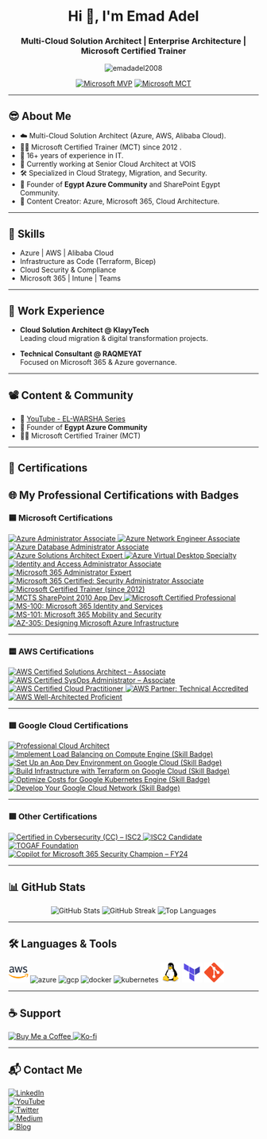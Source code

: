 <h1 align="center">Hi 👋, I'm Emad Adel</h1>
<h3 align="center">Multi-Cloud Solution Architect | Enterprise Architecture | Microsoft Certified Trainer</h3>

<p align="center">
  <img src="https://komarev.com/ghpvc/?username=emadadel2008&label=Profile%20views&color=0e75b6&style=flat" alt="emadadel2008" />
</p>

<p align="center">
 </div>
<div id="header" align="center">
  <div>
  </div>
  <a href="https://mvp.microsoft.com/en-US/mvp/profile/b6a5bd91-5ebd-4c84-8965-023a95273093?wt.mc_id=MVP_353010"><img src="https://github.com/michaelmsonne/michaelmsonne/assets/49366751/15b969a0-e7b6-43f1-84fa-df37d160e065" alt="Microsoft MVP"/></a>

<a href="https://mvp.microsoft.com/en-US/mvp/profile/b6a5bd91-5ebd-4c84-8965-023a95273093?wt.mc_id=MVP_353010">
  <img src="https://www.mctcommunity.org/wp-content/uploads/2024/09/MCT-badge-regional-lead_no_year.png" 
       alt="Microsoft MCT" 
       width="100" 
       height="100"/>
</a></div>
</p>

---

## 😎 About Me  
- ☁️ Multi-Cloud Solution Architect (Azure, AWS, Alibaba Cloud).  
- 👨‍🏫 Microsoft Certified Trainer (MCT) since 2012 .  
- 🚀 16+ years of experience in IT.  
- 🔭 Currently working at Senior Cloud Architect at VOIS   
- 🛠️ Specialized in Cloud Strategy, Migration, and Security.  
- 👥 Founder of **Egypt Azure Community** and SharePoint Egypt Community.  
- 🎥 Content Creator: Azure, Microsoft 365, Cloud Architecture.  

---

## 🔧 Skills  
- Azure | AWS | Alibaba Cloud  
- Infrastructure as Code (Terraform, Bicep)  
- Cloud Security & Compliance  
- Microsoft 365 | Intune | Teams  

---

## 💼 Work Experience  
- **Cloud Solution Architect @ KlayyTech**  
  Leading cloud migration & digital transformation projects.  

- **Technical Consultant @ RAQMEYAT**  
  Focused on Microsoft 365 & Azure governance.  

---

## 📽️ Content & Community  
- 🎥 [YouTube - EL-WARSHA Series](https://www.youtube.com/playlist?list=...)  
- 👥 Founder of **Egypt Azure Community**  
- 🧑‍🏫 Microsoft Certified Trainer (MCT)  

---

## 📜 Certifications  
## 🌐 My Professional Certifications with Badges

### 🟦 Microsoft Certifications

<!-- Azure Administrator Associate (Credly found) -->
<a href="https://www.credly.com/badges/20f5b3b9-6463-40b5-bc69-f552a7a07309" title="Azure Administrator Associate">
  <img src="https://images.credly.com/size/340x340/images/336eebfc-0ac3-4553-9a67-b402f491f185/azure-administrator-associate-600x600.png" alt="Azure Administrator Associate" width="80" height="80">
</a>

<!-- Azure Network Engineer Associate (Credly found) -->
<a href="https://www.credly.com/badges/e0dcf8e3-3c5b-4834-842b-b61fbc5d196a" title="Azure Network Engineer Associate">
  <img src="https://images.credly.com/size/340x340/images/c3a2e51d-7984-48cc-a4cb-88d4e8487037/azure-network-engineer-associate-600x600.png" alt="Azure Network Engineer Associate" width="80" height="80">
</a>

<!-- Azure Database Administrator Associate (Credly found) -->
<a href="https://www.credly.com/badges/d9e59b27-eef0-4546-92a6-d07cf6ea72d9" title="Azure Database Administrator Associate">
  <img src="https://images.credly.com/size/80x80/images/d9e59b27-eef0-4546-92a6-d07cf6ea72d9/image.png" alt="Azure Database Administrator Associate" width="80" height="80">
</a>

<!-- Azure Solutions Architect Expert (Credly found) -->
<a href="https://www.credly.com/badges/cce1b6b8-2546-43cd-91f7-78232199f5f0" title="Azure Solutions Architect Expert">
  <img src="https://images.credly.com/size/80x80/images/cce1b6b8-2546-43cd-91f7-78232199f5f0/image.png" alt="Azure Solutions Architect Expert" width="80" height="80">
</a>

<!-- Azure Virtual Desktop Specialty (placeholder) -->
<a href="PLACEHOLDER_LINK_URL" title="Azure Virtual Desktop Specialty">
  <img src="PLACEHOLDER_IMAGE_URL" alt="Azure Virtual Desktop Specialty" width="80" height="80">
</a>

<!-- Identity & Access Administrator Associate (placeholder) -->
<a href="PLACEHOLDER_LINK_URL" title="Identity and Access Administrator Associate">
  <img src="PLACEHOLDER_IMAGE_URL" alt="Identity and Access Administrator Associate" width="80" height="80">
</a>

<!-- Microsoft 365 Administrator Expert (placeholder) -->
<a href="PLACEHOLDER_LINK_URL" title="Microsoft 365 Administrator Expert (Enterprise Admin)">
  <img src="PLACEHOLDER_IMAGE_URL" alt="Microsoft 365 Administrator Expert" width="80" height="80">
</a>

<!-- Microsoft 365 Security Admin (placeholder) -->
<a href="PLACEHOLDER_LINK_URL" title="Microsoft 365 Certified: Security Administrator Associate">
  <img src="PLACEHOLDER_IMAGE_URL" alt="Microsoft 365 Certified: Security Administrator Associate" width="80" height="80">
</a>

<!-- Microsoft Certified Trainer (MCT) (placeholder) -->
<a href="PLACEHOLDER_LINK_URL" title="Microsoft Certified Trainer (MCT)">
  <img src="PLACEHOLDER_IMAGE_URL" alt="Microsoft Certified Trainer (since 2012)" width="80" height="80">
</a>

<!-- MCTS SharePoint 2010 App Dev (placeholder) -->
<a href="PLACEHOLDER_LINK_URL" title="Microsoft Certified Technology Specialist: SharePoint 2010 App Dev">
  <img src="PLACEHOLDER_IMAGE_URL" alt="MCTS SharePoint 2010 App Dev" width="80" height="80">
</a>

<!-- MCP (placeholder) -->
<a href="PLACEHOLDER_LINK_URL" title="Microsoft Certified Professional">
  <img src="PLACEHOLDER_IMAGE_URL" alt="Microsoft Certified Professional" width="80" height="80">
</a>

<!-- MS-100 (placeholder) -->
<a href="PLACEHOLDER_LINK_URL" title="MS-100: Microsoft 365 Identity and Services">
  <img src="PLACEHOLDER_IMAGE_URL" alt="MS-100: Microsoft 365 Identity and Services" width="80" height="80">
</a>

<!-- MS-101 (placeholder) -->
<a href="PLACEHOLDER_LINK_URL" title="MS-101: Microsoft 365 Mobility and Security">
  <img src="PLACEHOLDER_IMAGE_URL" alt="MS-101: Microsoft 365 Mobility and Security" width="80" height="80">
</a>

<!-- AZ-305 (placeholder if not available) -->
<a href="PLACEHOLDER_LINK_URL" title="AZ-305: Designing Microsoft Azure Infrastructure">
  <img src="PLACEHOLDER_IMAGE_URL" alt="AZ-305: Designing Microsoft Azure Infrastructure" width="80" height="80">
</a>

---

### 🟨 AWS Certifications

<!-- AWS Certified Solutions Architect – Associate (Credly org page exists — image placeholder) -->
<a href="https://www.credly.com/org/amazon-web-services/badge/aws-certified-solutions-architect-associate" title="AWS Certified Solutions Architect – Associate">
  <img src="PLACEHOLDER_IMAGE_URL" alt="AWS Certified Solutions Architect – Associate" width="80" height="80">
</a>

<!-- AWS Certified SysOps Administrator – Associate (Credly org page exists) -->
<a href="https://www.credly.com/org/amazon-web-services/badge/aws-certified-sysops-administrator-associate" title="AWS Certified SysOps Administrator – Associate">
  <img src="PLACEHOLDER_IMAGE_URL" alt="AWS Certified SysOps Administrator – Associate" width="80" height="80">
</a>

<!-- AWS Certified Cloud Practitioner (Credly org page exists) -->
<a href="https://www.credly.com/org/amazon-web-services/badge/aws-certified-cloud-practitioner" title="AWS Certified Cloud Practitioner">
  <img src="PLACEHOLDER_IMAGE_URL" alt="AWS Certified Cloud Practitioner" width="80" height="80">
</a>

<!-- AWS Partner: Technical Accredited (placeholder) -->
<a href="PLACEHOLDER_LINK_URL" title="AWS Partner: Technical Accredited">
  <img src="PLACEHOLDER_IMAGE_URL" alt="AWS Partner: Technical Accredited" width="80" height="80">
</a>

<!-- AWS Well-Architected Proficient (placeholder) -->
<a href="PLACEHOLDER_LINK_URL" title="AWS Well-Architected Proficient">
  <img src="PLACEHOLDER_IMAGE_URL" alt="AWS Well-Architected Proficient" width="80" height="80">
</a>

---

### 🟥 Google Cloud Certifications

<!-- GCP Professional Cloud Architect (placeholder) -->
<a href="PLACEHOLDER_LINK_URL" title="Professional Cloud Architect">
  <img src="PLACEHOLDER_IMAGE_URL" alt="Professional Cloud Architect" width="80" height="80">
</a>

<!-- GCP Load Balancing Skill Badge (placeholder) -->
<a href="PLACEHOLDER_LINK_URL" title="Implement Load Balancing on Compute Engine (Skill Badge)">
  <img src="PLACEHOLDER_IMAGE_URL" alt="Implement Load Balancing on Compute Engine (Skill Badge)" width="80" height="80">
</a>

<!-- GCP App Dev Skill Badge (placeholder) -->
<a href="PLACEHOLDER_LINK_URL" title="Set Up an App Dev Environment on Google Cloud (Skill Badge)">
  <img src="PLACEHOLDER_IMAGE_URL" alt="Set Up an App Dev Environment on Google Cloud (Skill Badge)" width="80" height="80">
</a>

<!-- GCP Terraform Skill Badge (placeholder) -->
<a href="PLACEHOLDER_LINK_URL" title="Build Infrastructure with Terraform on Google Cloud (Skill Badge)">
  <img src="PLACEHOLDER_IMAGE_URL" alt="Build Infrastructure with Terraform on Google Cloud (Skill Badge)" width="80" height="80">
</a>

<!-- GCP GKE Skill Badge (placeholder) -->
<a href="PLACEHOLDER_LINK_URL" title="Optimize Costs for Google Kubernetes Engine (Skill Badge)">
  <img src="PLACEHOLDER_IMAGE_URL" alt="Optimize Costs for Google Kubernetes Engine (Skill Badge)" width="80" height="80">
</a>

<!-- GCP Network Skill Badge (placeholder) -->
<a href="PLACEHOLDER_LINK_URL" title="Develop Your Google Cloud Network (Skill Badge)">
  <img src="PLACEHOLDER_IMAGE_URL" alt="Develop Your Google Cloud Network (Skill Badge)" width="80" height="80">
</a>

---

### 🟩 Other Certifications

<!-- ISC2 Certified in Cybersecurity (placeholder) -->
<a href="PLACEHOLDER_LINK_URL" title="Certified in Cybersecurity (CC) – ISC2">
  <img src="PLACEHOLDER_IMAGE_URL" alt="Certified in Cybersecurity (CC) – ISC2" width="80" height="80">
</a>

<!-- ISC2 Candidate (placeholder) -->
<a href="PLACEHOLDER_LINK_URL" title="ISC2 Candidate">
  <img src="PLACEHOLDER_IMAGE_URL" alt="ISC2 Candidate" width="80" height="80">
</a>

<!-- TOGAF Foundation (placeholder) -->
<a href="PLACEHOLDER_LINK_URL" title="TOGAF® Enterprise Architecture Foundation – The Open Group">
  <img src="PLACEHOLDER_IMAGE_URL" alt="TOGAF Foundation" width="80" height="80">
</a>

<!-- Copilot for Microsoft 365 Security Champion – FY24 (placeholder) -->
<a href="PLACEHOLDER_LINK_URL" title="Copilot for Microsoft 365 Security Champion – FY24">
  <img src="PLACEHOLDER_IMAGE_URL" alt="Copilot for Microsoft 365 Security Champion – FY24" width="80" height="80">
</a>


---

## 📊 GitHub Stats  
<p align="center">
  <img src="https://github-readme-stats.vercel.app/api?username=emadadel2008&show_icons=true&theme=radical" alt="GitHub Stats" />
  <img src="https://github-readme-streak-stats.herokuapp.com/?user=emadadel2008&theme=radical" alt="GitHub Streak" />
  <img src="https://github-readme-stats.vercel.app/api/top-langs?username=emadadel2008&layout=compact&theme=radical" alt="Top Languages" />
</p>

---

## 🛠️ Languages & Tools  
<p align="left"> 
  <img src="https://raw.githubusercontent.com/devicons/devicon/master/icons/amazonwebservices/amazonwebservices-original-wordmark.svg" alt="aws" width="40" height="40"/> 
  <img src="https://www.vectorlogo.zone/logos/microsoft_azure/microsoft_azure-icon.svg" alt="azure" width="40" height="40"/> 
  <img src="https://www.vectorlogo.zone/logos/google_cloud/google_cloud-icon.svg" alt="gcp" width="40" height="40"/> 
  <img src="https://www.vectorlogo.zone/logos/docker/docker-official.svg" alt="docker" width="40" height="40"/> 
  <img src="https://www.vectorlogo.zone/logos/kubernetes/kubernetes-icon.svg" alt="kubernetes" width="40" height="40"/> 
  <img src="https://raw.githubusercontent.com/devicons/devicon/master/icons/linux/linux-original.svg" alt="linux" width="40" height="40"/> 
  <img src="https://raw.githubusercontent.com/devicons/devicon/master/icons/terraform/terraform-original.svg" alt="terraform" width="40" height="40"/> 
  <img src="https://raw.githubusercontent.com/devicons/devicon/master/icons/git/git-original.svg" alt="git" width="40" height="40"/> 
</p>

---

## ☕ Support  
<p>
  <a href="https://www.buymeacoffee.com/emadadel2008">
    <img src="https://cdn.buymeacoffee.com/buttons/v2/default-yellow.png" height="50" width="210" alt="Buy Me a Coffee" />
  </a>
  <a href="https://ko-fi.com/emadadel2008">
    <img src="https://cdn.ko-fi.com/cdn/kofi3.png?v=3" height="50" width="210" alt="Ko-fi" />
  </a>
</p>

---

## 📬 Contact Me  
[![LinkedIn](https://img.shields.io/badge/LinkedIn-blue?style=for-the-badge&logo=linkedin&logoColor=white)](https://www.linkedin.com/in/emadadel/)  
[![YouTube](https://img.shields.io/badge/YouTube-red?style=for-the-badge&logo=youtube&logoColor=white)](https://www.youtube.com/@EgyptAzureCommunity)  
[![Twitter](https://img.shields.io/badge/Twitter-blue?style=for-the-badge&logo=twitter&logoColor=white)](https://twitter.com/emadadel2008)  
[![Medium](https://img.shields.io/badge/Medium-black?style=for-the-badge&logo=medium&logoColor=white)](https://medium.com/@emadadel2008)  
[![Blog](https://img.shields.io/badge/Blog-azure-blue?style=for-the-badge&logo=wordpress&logoColor=white)](https://egyptazurecommunity.com)  
